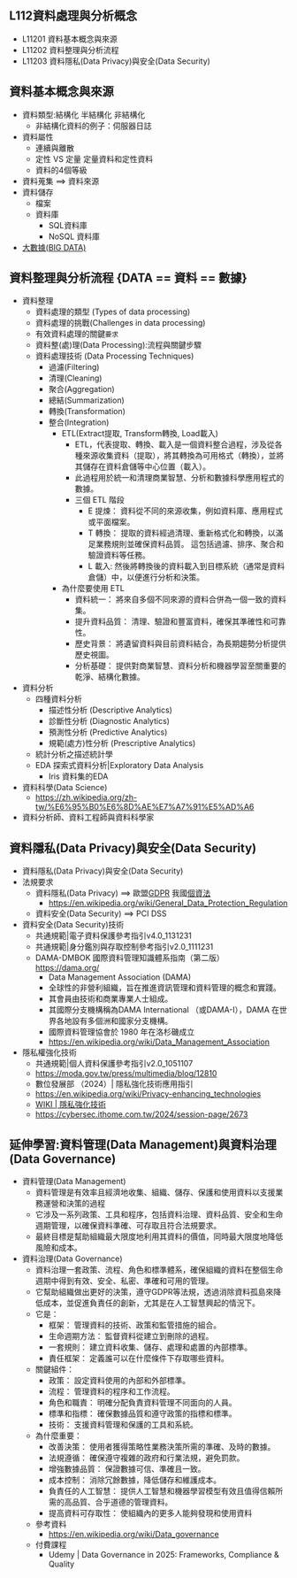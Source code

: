 ## L112資料處理與分析概念
- L11201 資料基本概念與來源
- L11202 資料整理與分析流程
- L11203 資料隱私(Data Privacy)與安全(Data Security)

## 資料基本概念與來源
- 資料類型:結構化 半結構化 非結構化  
  - 非結構化資料的例子：伺服器日誌
- 資料屬性
  - 連續與離散
  - 定性 VS 定量  定量資料和定性資料
  - 資料的4個等級
- 資料蒐集 ==> 資料來源
- 資料儲存
  - 檔案
  - 資料庫
    - SQL資料庫
    - NoSQL 資料庫
- [大數據(BIG DATA)](./Topics/大數據.md)

## 資料整理與分析流程  {DATA == 資料 == 數據}
- 資料整理
  - 資料處理的類型 (Types of data processing)
  - 資料處理的挑戰(Challenges in data processing)
  - 有效資料處理的關鍵`要求`
  - 資料整(處)理(Data Processing):流程與關鍵步驟
  - 資料處理技術 (Data Processing Techniques)
    - 過濾(Filtering)
    - 清理(Cleaning)
    - 聚合(Aggregation)
    - 總結(Summarization)
    - 轉換(Transformation)
    - 整合(Integration)
      - ETL(Extract提取, Transform轉換, Load載入)
        - ETL，代表提取、轉換、載入是一個資料整合過程，涉及從各種來源收集資料（提取），將其轉換為可用格式（轉換），並將其儲存在資料倉儲等中心位置（載入）。
        - 此過程用於統一和清理商業智慧、分析和數據科學應用程式的數據。
        - 三個 ETL 階段
          - E 提煉： 資料從不同的來源收集，例如資料庫、應用程式或平面檔案。
          - T 轉換： 提取的資料經過清理、重新格式化和轉換，以滿足業務規則並確保資料品質。 這包括過濾、排序、聚合和驗證資料等任務。
          - L 載入: 然後將轉換後的資料載入到目標系統（通常是資料倉儲）中，以便進行分析和決策。
      - 為什麼要使用 ETL
        - 資料統一： 將來自多個不同來源的資料合併為一個一致的資料集。
        - 提升資料品質： 清理、驗證和豐富資料，確保其準確性和可靠性。
        - 歷史背景： 將遺留資料與目前資料結合，為長期趨勢分析提供歷史視圖。
        - 分析基礎： 提供對商業智慧、資料分析和機器學習至關重要的乾淨、結構化數據。  
- 資料分析
  - 四種資料分析
    - 描述性分析 (Descriptive Analytics)
    - 診斷性分析 (Diagnostic Analytics)
    - 預測性分析 (Predictive Analytics)
    - 規範(處方)性分析 (Prescriptive Analytics)
  - 統計分析之描述統計學
  - EDA 探索式資料分析|Exploratory Data Analysis
    - Iris 資料集的EDA 
- 資料科學(Data Science)
  - https://zh.wikipedia.org/zh-tw/%E6%95%B0%E6%8D%AE%E7%A7%91%E5%AD%A6 
- 資料分析師、資料工程師與資料科學家

## 資料隱私(Data Privacy)與安全(Data Security)
- 資料隱私(Data Privacy)與安全(Data Security)
- 法規要求
  - 資料隱私(Data Privacy) ==> 歐盟[GDPR](https://gdpr.eu/tag/gdpr/)  我國[個資法](https://law.moj.gov.tw/LawClass/LawAll.aspx?PCode=I0050021)
    - https://en.wikipedia.org/wiki/General_Data_Protection_Regulation 
  - 資料安全(Data Security) ==> PCI DSS
- 資料安全(Data Security)技術
  - 共通規範|電子資料保護參考指引v4.0_1131231
  - 共通規範|身分鑑別與存取控制參考指引v2.0_1111231
  - DAMA-DMBOK 國際資料管理知識體系指南（第二版）https://dama.org/
    - Data Management Association (DAMA)
    - 全球性的非營利組織，旨在推進資訊管理和資料管理的概念和實踐。
    - 其會員由技術和商業專業人士組成。
    - 其國際分支機構稱為DAMA International （或DAMA-I），DAMA 在世界各地設有多個洲和國家分支機構。
    - 國際資料管理協會於 1980 年在洛杉磯成立
    - https://en.wikipedia.org/wiki/Data_Management_Association
- 隱私權強化技術
  - 共通規範|個人資料保護參考指引v2.0_1051107
  - https://moda.gov.tw/press/multimedia/blog/12810
  - 數位發展部 （2024）| 隱私強化技術應用指引
  - https://en.wikipedia.org/wiki/Privacy-enhancing_technologies
  - [WIKI | 隱私強化技術](https://zh.wikipedia.org/zh-tw/%E9%9A%B1%E7%A7%81%E5%BC%B7%E5%8C%96%E6%8A%80%E8%A1%93)
  - https://cybersec.ithome.com.tw/2024/session-page/2673

## 延伸學習:資料管理(Data Management)與資料治理(Data Governance)
- 資料管理(Data Management)
  - 資料管理是有效率且經濟地收集、組織、儲存、保護和使用資料以支援業務運營和決策的過程
  - 它涉及一系列政策、工具和程序，包括資料治理、資料品質、安全和生命週期管理，以確保資料準確、可存取且符合法規要求。
  - 最終目標是幫助組織最大限度地利用其資料的價值，同時最大限度地降低風險和成本。 
- 資料治理(Data Governance)
  - 資料治理一套政策、流程、角色和標準體系，確保組織的資料在整個生命週期中得到有效、安全、私密、準確和可用的管理。
  - 它幫助組織做出更好的決策，遵守GDPR等法規，透過消除資料孤島來降低成本，並促進負責任的創新，尤其是在人工智慧興起的情況下。
  - 它是：
    - 框架： 管理資料的技術、政策和監管措施的組合。
    - 生命週期方法： 監督資料從建立到刪除的過程。
    - 一套規則： 建立資料收集、儲存、處理和處置的內部標準。
    - 責任框架： 定義誰可以在什麼條件下存取哪些資料。
  - 關鍵組件：
    - 政策： 設定資料使用的內部和外部標準。
    - 流程： 管理資料的程序和工作流程。
    - 角色和職責： 明確分配負責資料管理不同面向的人員。
    - 標準和指標： 確保數據品質和遵守政策的指標和標準。
    - 技術： 支援資料管理和保護的工具和系統。
  - 為什麼重要：
    - 改善決策： 使用者獲得策略性業務決策所需的準確、及時的數據。
    - 法規遵循： 確保遵守複雜的政府和行業法規，避免罰款。
    - 增強數據品質： 保證數據可信、準確且一致。
    - 成本控制： 消除冗餘數據，降低儲存和維護成本。
    - 負責任的人工智慧： 提供人工智慧和機器學習模型有效且值得信賴所需的高品質、合乎道德的管理資料。
    - 提高資料可存取性： 使組織內的更多人能夠發現和使用資料 
  - 參考資料
    - https://en.wikipedia.org/wiki/Data_governance 
  - 付費課程
    - Udemy | Data Governance in 2025: Frameworks, Compliance & Quality 
